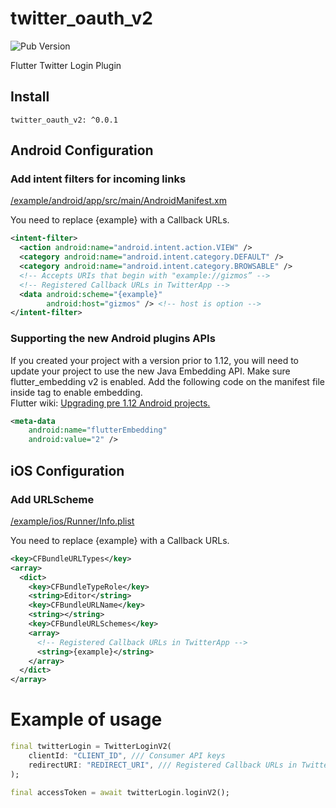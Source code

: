 # twitter_oauth_v2

![Pub Version](https://img.shields.io/pub/v/twitter_oauth_v2)

Flutter Twitter Login Plugin

## Install

```
twitter_oauth_v2: ^0.0.1
```

## Android Configuration

### Add intent filters for incoming links

[/example/android/app/src/main/AndroidManifest.xm](https://github.com/anycloud-inc/flutter_twitter_oauth_v2/blob/master/example/android/app/src/main/AndroidManifest.xml)

You need to replace {example} with a Callback URLs.

```xml
<intent-filter>
  <action android:name="android.intent.action.VIEW" />
  <category android:name="android.intent.category.DEFAULT" />
  <category android:name="android.intent.category.BROWSABLE" />
  <!-- Accepts URIs that begin with "example://gizmos” -->
  <!-- Registered Callback URLs in TwitterApp -->
  <data android:scheme="{example}"
        android:host="gizmos" /> <!-- host is option -->
</intent-filter>
```

### Supporting the new Android plugins APIs

If you created your project with a version prior to 1.12, you will need to update your project to use the new Java Embedding API.
Make sure flutter_embedding v2 is enabled. Add the following code on the manifest file inside <application> tag to enable embedding.  
Flutter wiki: [Upgrading pre 1.12 Android projects.](https://github.com/flutter/flutter/wiki/Upgrading-pre-1.12-Android-projects)

```xml
<meta-data
    android:name="flutterEmbedding"
    android:value="2" />
```

## iOS Configuration

### Add URLScheme

[/example/ios/Runner/Info.plist](https://github.com/anycloud-inc/flutter_twitter_oauth_v2/blob/master/example/ios/Runner/Info.plist)

You need to replace {example} with a Callback URLs.

```xml
<key>CFBundleURLTypes</key>
<array>
  <dict>
    <key>CFBundleTypeRole</key>
    <string>Editor</string>
    <key>CFBundleURLName</key>
    <string></string>
    <key>CFBundleURLSchemes</key>
    <array>
      <!-- Registered Callback URLs in TwitterApp -->
      <string>{example}</string>
    </array>
  </dict>
</array>
```

# Example of usage

```dart
final twitterLogin = TwitterLoginV2(
    clientId: "CLIENT_ID", /// Consumer API keys
    redirectURI: "REDIRECT_URI", /// Registered Callback URLs in TwitterApp
);

final accessToken = await twitterLogin.loginV2();
```
